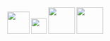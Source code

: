 <div>
  <img src= "https://logos-download.com/wp-content/uploads/2016/10/Python_logo_icon.png" width="50">
  <img src= "https://cdn.freebiesupply.com/logos/large/2x/html5-logo-png-transparent.png" width="35">
  <img src= "https://cdn.freebiesupply.com/logos/large/2x/css3-logo-png-transparent.png" width="60">
  <img src= "https://1000logos.net/wp-content/uploads/2020/09/JavaScript-Logo-2048x1280.png" width="60">
</div>

<!--



-->

